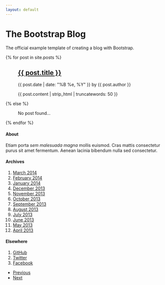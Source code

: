 ```yaml
---
layout: default
---
```


<div class="blog-header">
  <h1 class="blog-title">The Bootstrap Blog</h1>
  <p class="lead blog-description">The official example template of creating a blog with Bootstrap.</p>
</div>

<div class="row">
<article class="col-sm-8 blog-main">
	{% for post in site.posts %}
	<figure class="blog-post">
		<a href="/jekyll-theme-bootstrap{{ post.url }}"><h2 class="blog-post-title">{{ post.title }}</h2></a>
		<p class="blog-post-meta">{{ post.date | date: "%B %e, %Y" }} by {{ post.author }}</p>
		<figcaption class="blog-description">{{ post.content | strip_html | truncatewords: 50 }}</figcaption>
	</figure>
	{% else %}
	<figure class="post">
		<figcaption>No post found...</figcaption>
	</figure>
	{% endfor %}
</article>

<div class="col-sm-3 col-sm-offset-1 blog-sidebar">
  <div class="sidebar-module sidebar-module-inset">
    <h4>About</h4>
    <p>Etiam porta <em>sem malesuada magna</em> mollis euismod. Cras mattis consectetur purus sit amet fermentum. Aenean lacinia bibendum nulla sed consectetur.</p>
  </div>
  <div class="sidebar-module">
    <h4>Archives</h4>
    <ol class="list-unstyled">
      <li><a href="#">March 2014</a></li>
      <li><a href="#">February 2014</a></li>
      <li><a href="#">January 2014</a></li>
      <li><a href="#">December 2013</a></li>
      <li><a href="#">November 2013</a></li>
      <li><a href="#">October 2013</a></li>
      <li><a href="#">September 2013</a></li>
      <li><a href="#">August 2013</a></li>
      <li><a href="#">July 2013</a></li>
      <li><a href="#">June 2013</a></li>
      <li><a href="#">May 2013</a></li>
      <li><a href="#">April 2013</a></li>
    </ol>
  </div>
  <div class="sidebar-module">
    <h4>Elsewhere</h4>
    <ol class="list-unstyled">
      <li><a href="#">GitHub</a></li>
      <li><a href="#">Twitter</a></li>
      <li><a href="#">Facebook</a></li>
    </ol>
  </div>
</div>

</div>

<nav>
  <ul class="pager">
    <li><a href="#">Previous</a></li>
    <li><a href="#">Next</a></li>
  </ul>
</nav>
